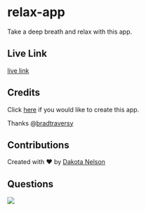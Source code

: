 # relax-app

Take a deep breath and relax with this app.

## Live Link

[live link](https://kotalilyy.github.io/relax-app/)

## Credits

Click [here](https://www.youtube.com/watch?v=l-1ZrU6avzI) if you would like to create this app.

Thanks @[bradtraversy](https://github.com/bradtraversy)

## Contributions

Created with ❤️ by [Dakota Nelson](https://github.com/kotalilyy)

## Questions

<a href="mailto:kotalilyy@gmail.com?"><img src="https://img.shields.io/badge/gmail-%23DD0031.svg?&style=for-the-badge&logo=gmail&logoColor=white"/></a>
